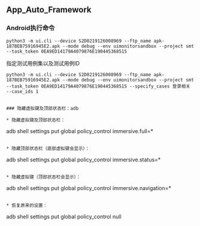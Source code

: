 App_Auto_Framework
------------------------------------


### Android执行命令

```
python3 -m ui.cli --device S2D0219126008969 --ftp_name apk-187BEB75916945E2.apk --mode debug --env uimonitorsandbox --project smt --task_token 0EA9ED14179A4079876E190445368515
```

指定测试用例集以及测试用例ID

```
python3 -m ui.cli --device S2D0219126008969 --ftp_name apk-187BEB75916945E2.apk --mode debug --env uimonitorsandbox --project smt --task_token 0EA9ED14179A4079876E190445368515 --specify_cases 登录相关 --case_ids 1
```



```

### 隐藏虚拟键及顶部状态栏：adb

* 隐藏虚拟键及顶部状态栏：

```
adb shell settings put global policy_control immersive.full=*
```

* 隐藏顶部状态栏（底部虚拟键会显示）：

```
adb shell settings put global policy_control immersive.status=*
```

* 隐藏虚拟键（顶部状态栏会显示）：

```
adb shell settings put global policy_control immersive.navigation=*
```

* 恢复原来的设置：

```
adb shell settings put global policy_control null
```